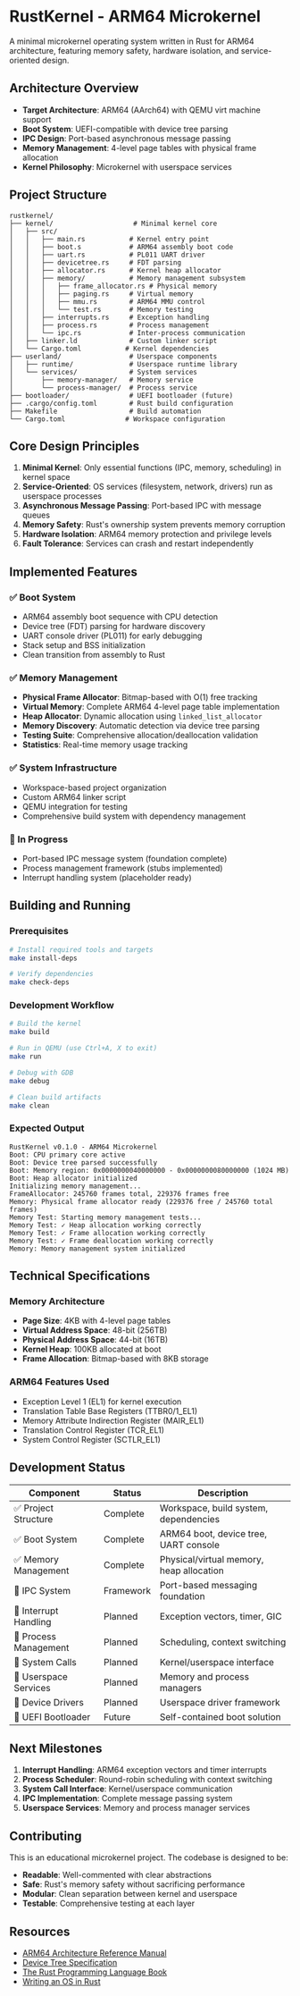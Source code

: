 # RustKernel - ARM64 Microkernel

A minimal microkernel operating system written in Rust for ARM64 architecture, featuring memory safety, hardware isolation, and service-oriented design.

## Architecture Overview

- **Target Architecture**: ARM64 (AArch64) with QEMU virt machine support
- **Boot System**: UEFI-compatible with device tree parsing
- **IPC Design**: Port-based asynchronous message passing
- **Memory Management**: 4-level page tables with physical frame allocation
- **Kernel Philosophy**: Microkernel with userspace services

## Project Structure

```
rustkernel/
├── kernel/                    # Minimal kernel core
│   ├── src/
│   │   ├── main.rs           # Kernel entry point
│   │   ├── boot.s            # ARM64 assembly boot code
│   │   ├── uart.rs           # PL011 UART driver
│   │   ├── devicetree.rs     # FDT parsing
│   │   ├── allocator.rs      # Kernel heap allocator
│   │   ├── memory/           # Memory management subsystem
│   │   │   ├── frame_allocator.rs # Physical memory
│   │   │   ├── paging.rs     # Virtual memory
│   │   │   ├── mmu.rs        # ARM64 MMU control
│   │   │   └── test.rs       # Memory testing
│   │   ├── interrupts.rs     # Exception handling
│   │   ├── process.rs        # Process management
│   │   └── ipc.rs            # Inter-process communication
│   ├── linker.ld             # Custom linker script
│   └── Cargo.toml           # Kernel dependencies
├── userland/                 # Userspace components
│   ├── runtime/              # Userspace runtime library
│   └── services/             # System services
│       ├── memory-manager/   # Memory service
│       └── process-manager/  # Process service
├── bootloader/               # UEFI bootloader (future)
├── .cargo/config.toml        # Rust build configuration
├── Makefile                  # Build automation
└── Cargo.toml               # Workspace configuration
```

## Core Design Principles

1. **Minimal Kernel**: Only essential functions (IPC, memory, scheduling) in kernel space
2. **Service-Oriented**: OS services (filesystem, network, drivers) run as userspace processes
3. **Asynchronous Message Passing**: Port-based IPC with message queues
4. **Memory Safety**: Rust's ownership system prevents memory corruption
5. **Hardware Isolation**: ARM64 memory protection and privilege levels
6. **Fault Tolerance**: Services can crash and restart independently

## Implemented Features

### ✅ Boot System
- ARM64 assembly boot sequence with CPU detection
- Device tree (FDT) parsing for hardware discovery
- UART console driver (PL011) for early debugging
- Stack setup and BSS initialization
- Clean transition from assembly to Rust

### ✅ Memory Management
- **Physical Frame Allocator**: Bitmap-based with O(1) free tracking
- **Virtual Memory**: Complete ARM64 4-level page table implementation
- **Heap Allocator**: Dynamic allocation using `linked_list_allocator`
- **Memory Discovery**: Automatic detection via device tree parsing
- **Testing Suite**: Comprehensive allocation/deallocation validation
- **Statistics**: Real-time memory usage tracking

### ✅ System Infrastructure
- Workspace-based project organization
- Custom ARM64 linker script
- QEMU integration for testing
- Comprehensive build system with dependency management

### 🚧 In Progress
- Port-based IPC message system (foundation complete)
- Process management framework (stubs implemented)
- Interrupt handling system (placeholder ready)

## Building and Running

### Prerequisites

```bash
# Install required tools and targets
make install-deps

# Verify dependencies
make check-deps
```

### Development Workflow

```bash
# Build the kernel
make build

# Run in QEMU (use Ctrl+A, X to exit)
make run

# Debug with GDB
make debug

# Clean build artifacts
make clean
```

### Expected Output

```
RustKernel v0.1.0 - ARM64 Microkernel
Boot: CPU primary core active
Boot: Device tree parsed successfully
Boot: Memory region: 0x0000000040000000 - 0x0000000080000000 (1024 MB)
Boot: Heap allocator initialized
Initializing memory management...
FrameAllocator: 245760 frames total, 229376 frames free
Memory: Physical frame allocator ready (229376 free / 245760 total frames)
Memory Test: Starting memory management tests...
Memory Test: ✓ Heap allocation working correctly
Memory Test: ✓ Frame allocation working correctly
Memory Test: ✓ Frame deallocation working correctly
Memory: Memory management system initialized
```

## Technical Specifications

### Memory Architecture
- **Page Size**: 4KB with 4-level page tables
- **Virtual Address Space**: 48-bit (256TB)
- **Physical Address Space**: 44-bit (16TB)
- **Kernel Heap**: 100KB allocated at boot
- **Frame Allocation**: Bitmap-based with 8KB storage

### ARM64 Features Used
- Exception Level 1 (EL1) for kernel execution
- Translation Table Base Registers (TTBR0/1_EL1)
- Memory Attribute Indirection Register (MAIR_EL1)
- Translation Control Register (TCR_EL1)
- System Control Register (SCTLR_EL1)

## Development Status

| Component | Status | Description |
|-----------|--------|--------------|
| ✅ Project Structure | Complete | Workspace, build system, dependencies |
| ✅ Boot System | Complete | ARM64 boot, device tree, UART console |
| ✅ Memory Management | Complete | Physical/virtual memory, heap allocation |
| 🚧 IPC System | Framework | Port-based messaging foundation |
| 🔲 Interrupt Handling | Planned | Exception vectors, timer, GIC |
| 🔲 Process Management | Planned | Scheduling, context switching |
| 🔲 System Calls | Planned | Kernel/userspace interface |
| 🔲 Userspace Services | Planned | Memory and process managers |
| 🔲 Device Drivers | Planned | Userspace driver framework |
| 🔲 UEFI Bootloader | Future | Self-contained boot solution |

## Next Milestones

1. **Interrupt Handling**: ARM64 exception vectors and timer interrupts
2. **Process Scheduler**: Round-robin scheduling with context switching
3. **System Call Interface**: Kernel/userspace communication
4. **IPC Implementation**: Complete message passing system
5. **Userspace Services**: Memory and process manager services

## Contributing

This is an educational microkernel project. The codebase is designed to be:
- **Readable**: Well-commented with clear abstractions
- **Safe**: Rust's memory safety without sacrificing performance
- **Modular**: Clean separation between kernel and userspace
- **Testable**: Comprehensive testing at each layer

## Resources

- [ARM64 Architecture Reference Manual](https://developer.arm.com/documentation/ddi0487/latest)
- [Device Tree Specification](https://devicetree-specification.readthedocs.io/)
- [The Rust Programming Language Book](https://doc.rust-lang.org/book/)
- [Writing an OS in Rust](https://os.phil-opp.com/)
